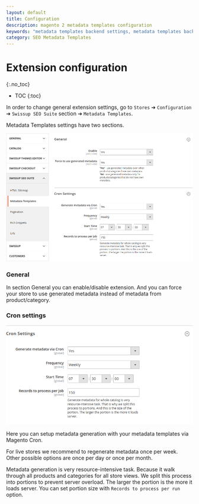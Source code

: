 ```yaml
---
layout: default
title: Configuration
description: magento 2 metadata templates configuration
keywords: "metadata templates backend settings, metadata templates backend configuration"
category: SEO Metadata Templates
---
```


# Extension configuration
{:.no_toc}

* TOC
{:toc}

In order to change general extension settings, go to `Stores` ➔ `Configuration`
➔ `Swissup SEO Suite` section ➔ `Metadata Templates`.

Metadata Templates settings have two sections.

![Metadata templates system config](/images/m2/seo-templates/backend/config.png)

### General

In section General you can enable/disable extension. And you can force your
store to use generated metadata instead of metadata from product/category.

### Cron settings

![Metadata templates system config cron](/images/m2/seo-templates/backend/config-cron.png)

Here you can setup metadata generation with your metadata templates via
Magento Cron.

For live stores we recommend to regenerate metadata once per week. Other
possible options are once per day or once per month.

Metadata generation is very resource-intensive task. Because it walk through
all products and categories for all store views. We split this process into 
portions to prevent server overload. The larger the portion is the more it 
loads server. You can set portion size with `Records to process per run`
option. 
